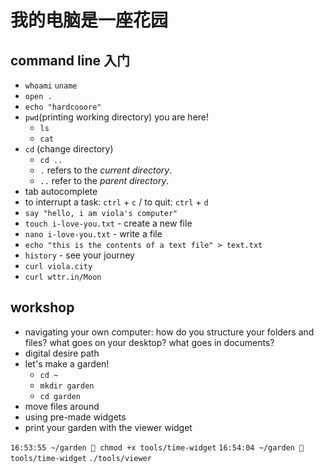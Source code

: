 # 我的电脑是一座花园

## command line 入门
- `whoami` `uname`
- `open .`
- `echo "hardcooore" `
- `pwd`(printing working directory) you are here! 
	- `ls`
	- `cat`
- `cd` (change directory)
	- `cd ..` 
	- `.` refers to the _current directory_.
	- `..` refer to the _parent directory_.
- tab autocomplete
- to interrupt a task: `ctrl` + `c` / to quit: `ctrl` + `d`
- `say "hello, i am viola's computer"`
- `touch i-love-you.txt` - create a new file
- `nano i-love-you.txt` - write a file
- `echo "this is the contents of a text file" > text.txt`
- `history` - see your journey
- `curl viola.city`
- `curl wttr.in/Moon`
## workshop
- navigating your own computer: how do you structure your folders and files? what goes on your desktop? what goes in documents?
- digital desire path
- let's make a garden!
	- `cd ~` 
	- `mkdir garden`
	- `cd garden`
 - move files around
 - using pre-made widgets
 - print your garden with the viewer widget
 
`16:53:55 ~/garden 🌷 chmod +x tools/time-widget`
`16:54:04 ~/garden 🌷 tools/time-widget`
`./tools/viewer`
